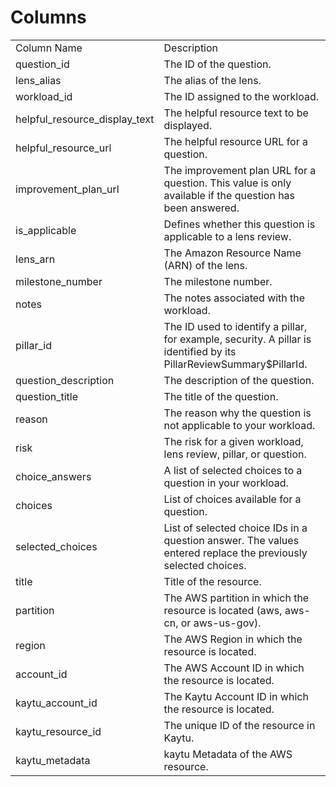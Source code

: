 # Columns  

<table>
	<tr><td>Column Name</td><td>Description</td></tr>
	<tr><td>question_id</td><td>The ID of the question.</td></tr>
	<tr><td>lens_alias</td><td>The alias of the lens.</td></tr>
	<tr><td>workload_id</td><td>The ID assigned to the workload.</td></tr>
	<tr><td>helpful_resource_display_text</td><td>The helpful resource text to be displayed.</td></tr>
	<tr><td>helpful_resource_url</td><td>The helpful resource URL for a question.</td></tr>
	<tr><td>improvement_plan_url</td><td>The improvement plan URL for a question. This value is only available if the question has been answered.</td></tr>
	<tr><td>is_applicable</td><td>Defines whether this question is applicable to a lens review.</td></tr>
	<tr><td>lens_arn</td><td>The Amazon Resource Name (ARN) of the lens.</td></tr>
	<tr><td>milestone_number</td><td>The milestone number.</td></tr>
	<tr><td>notes</td><td>The notes associated with the workload.</td></tr>
	<tr><td>pillar_id</td><td>The ID used to identify a pillar, for example, security. A pillar is identified by its PillarReviewSummary$PillarId.</td></tr>
	<tr><td>question_description</td><td>The description of the question.</td></tr>
	<tr><td>question_title</td><td>The title of the question.</td></tr>
	<tr><td>reason</td><td>The reason why the question is not applicable to your workload.</td></tr>
	<tr><td>risk</td><td>The risk for a given workload, lens review, pillar, or question.</td></tr>
	<tr><td>choice_answers</td><td>A list of selected choices to a question in your workload.</td></tr>
	<tr><td>choices</td><td>List of choices available for a question.</td></tr>
	<tr><td>selected_choices</td><td>List of selected choice IDs in a question answer. The values entered replace the previously selected choices.</td></tr>
	<tr><td>title</td><td>Title of the resource.</td></tr>
	<tr><td>partition</td><td>The AWS partition in which the resource is located (aws, aws-cn, or aws-us-gov).</td></tr>
	<tr><td>region</td><td>The AWS Region in which the resource is located.</td></tr>
	<tr><td>account_id</td><td>The AWS Account ID in which the resource is located.</td></tr>
	<tr><td>kaytu_account_id</td><td>The Kaytu Account ID in which the resource is located.</td></tr>
	<tr><td>kaytu_resource_id</td><td>The unique ID of the resource in Kaytu.</td></tr>
	<tr><td>kaytu_metadata</td><td>kaytu Metadata of the AWS resource.</td></tr>
</table>